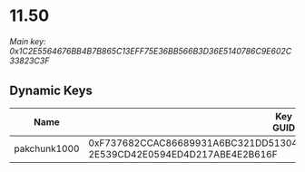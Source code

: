 # 11.50

###### *Main key: 0x1C2E5564676BB4B7B865C13EFF75E36BB566B3D36E5140786C9E602C33823C3F*

## Dynamic Keys

| Name         | Key<br/>GUID                                                                                            |
|--------------|---------------------------------------------------------------------------------------------------------|
| pakchunk1000 | 0xF737682CCAC86689931A6BC321DD513041927E4B55F6004681C0F6762492330E<br/>2E539CD42E0594ED4D217ABE4E2B616F |
